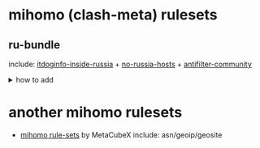 # mihomo (clash-meta) rulesets

## ru-bundle
include: [itdoginfo-inside-russia](https://github.com/itdoginfo/allow-domains/) + [no-russia-hosts](https://github.com/dartraiden/no-russia-hosts) + [antifilter-community](https://community.antifilter.download/)
<details>
  <summary>how to add</summary>
  
<details>
  <summary>binary rule-set .mrs</summary>
  
```yaml
sampletext
```

</details>
<details>
  <summary>add to vpnbot</summary>
  
```shell
sampletext
```

</details>
</details>

# another mihomo rulesets
- [mihomo rule-sets](https://github.com/MetaCubeX/meta-rules-dat/tree/meta) by MetaCubeX include: asn/geoip/geosite

